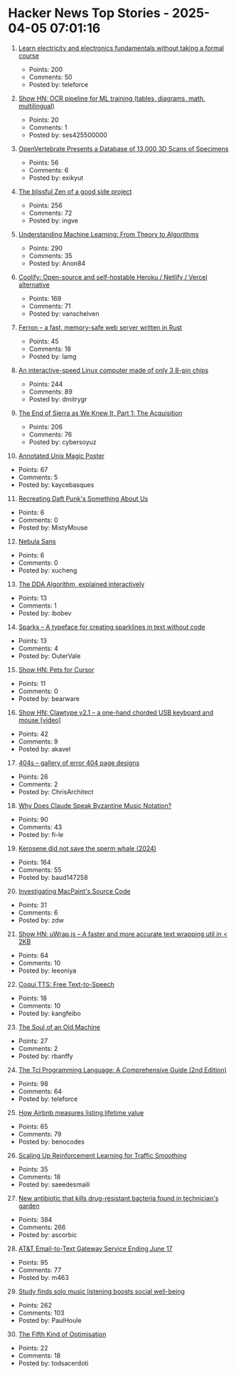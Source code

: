 # Hacker News Top Stories - 2025-04-05 07:01:16

1. [Learn electricity and electronics fundamentals without taking a formal course](https://simonmonk.org/tyee7)
   - Points: 200
   - Comments: 50
   - Posted by: teleforce

2. [Show HN: OCR pipeline for ML training (tables, diagrams, math, multilingual)](https://github.com/ses4255/Versatile-OCR-Program)
   - Points: 20
   - Comments: 1
   - Posted by: ses425500000

3. [OpenVertebrate Presents a Database of 13,000 3D Scans of Specimens](https://www.openculture.com/2024/03/openvertebrate-presents-a-massive-database-of-13000-3d-scans-of-vertebrate-specimens.html)
   - Points: 56
   - Comments: 6
   - Posted by: exikyut

4. [The blissful Zen of a good side project](https://joshcollinsworth.com/blog/the-blissful-zen-of-a-good-side-project)
   - Points: 256
   - Comments: 72
   - Posted by: ingve

5. [Understanding Machine Learning: From Theory to Algorithms](https://www.cs.huji.ac.il/~shais/UnderstandingMachineLearning/copy.html)
   - Points: 290
   - Comments: 35
   - Posted by: Anon84

6. [Coolify: Open-source and self-hostable Heroku / Netlify / Vercel alternative](https://coolify.io/)
   - Points: 169
   - Comments: 71
   - Posted by: vanschelven

7. [Ferron – a fast, memory-safe web server written in Rust](https://github.com/ferronweb/ferron)
   - Points: 45
   - Comments: 18
   - Posted by: lamg

8. [An interactive-speed Linux computer made of only 3 8-pin chips](https://dmitry.gr/?r=05.Projects&proj=36.%208pinLinux)
   - Points: 244
   - Comments: 89
   - Posted by: dmitrygr

9. [The End of Sierra as We Knew It, Part 1: The Acquisition](https://www.filfre.net/2025/04/the-end-of-sierra-as-we-knew-it-part-1-the-acquisition/)
   - Points: 206
   - Comments: 76
   - Posted by: cybersoyuz

10. [Annotated Unix Magic Poster](https://unixmagic.net/)
   - Points: 67
   - Comments: 5
   - Posted by: kaycebasques

11. [Recreating Daft Punk's Something About Us](https://thoughts-and-things.ghost.io/recreating-daft-punks-something-about-us/)
   - Points: 6
   - Comments: 0
   - Posted by: MistyMouse

12. [Nebula Sans](https://nebulasans.com/)
   - Points: 6
   - Comments: 0
   - Posted by: xucheng

13. [The DDA Algorithm, explained interactively](https://aaaa.sh/creatures/dda-algorithm-interactive)
   - Points: 13
   - Comments: 1
   - Posted by: ibobev

14. [Sparks – A typeface for creating sparklines in text without code](https://github.com/aftertheflood/sparks)
   - Points: 13
   - Comments: 4
   - Posted by: OuterVale

15. [Show HN: Pets for Cursor](undefined)
   - Points: 11
   - Comments: 0
   - Posted by: bearware

16. [Show HN: Clawtype v2.1 – a one-hand chorded USB keyboard and mouse [video]](https://www.youtube.com/watch?v=N2PSiOl-auM)
   - Points: 42
   - Comments: 9
   - Posted by: akavel

17. [404s – gallery of error 404 page designs](https://www.404s.design/)
   - Points: 26
   - Comments: 2
   - Posted by: ChrisArchitect

18. [Why Does Claude Speak Byzantine Music Notation?](https://fi-le.net/byzantine/)
   - Points: 90
   - Comments: 43
   - Posted by: fi-le

19. [Kerosene did not save the sperm whale (2024)](https://edconway.substack.com/p/no-kerosene-did-not-save-the-sperm)
   - Points: 164
   - Comments: 55
   - Posted by: baud147258

20. [Investigating MacPaint's Source Code](https://ztoz.blog/posts/macpaint-source-code/)
   - Points: 31
   - Comments: 6
   - Posted by: zdw

21. [Show HN: uWrap.js – A faster and more accurate text wrapping util in < 2KB](https://github.com/leeoniya/uWrap)
   - Points: 64
   - Comments: 10
   - Posted by: leeoniya

22. [Coqui TTS: Free Text-to-Speech](https://coquitts.com)
   - Points: 18
   - Comments: 10
   - Posted by: kangfeibo

23. [The Soul of an Old Machine](https://thechipletter.substack.com/p/the-soul-of-an-old-machine)
   - Points: 27
   - Comments: 2
   - Posted by: rbanffy

24. [The Tcl Programming Language: A Comprehensive Guide (2nd Edition)](https://www.magicsplat.com/ttpl/index.html)
   - Points: 98
   - Comments: 64
   - Posted by: teleforce

25. [How Airbnb measures listing lifetime value](https://medium.com/airbnb-engineering/how-airbnb-measures-listing-lifetime-value-a603bf05142c)
   - Points: 65
   - Comments: 79
   - Posted by: benocodes

26. [Scaling Up Reinforcement Learning for Traffic Smoothing](https://bair.berkeley.edu/blog/2025/03/25/rl-av-smoothing/)
   - Points: 35
   - Comments: 18
   - Posted by: saeedesmaili

27. [New antibiotic that kills drug-resistant bacteria found in technician's garden](https://www.nature.com/articles/d41586-025-00945-z)
   - Points: 384
   - Comments: 266
   - Posted by: ascorbic

28. [AT&T Email-to-Text Gateway Service Ending June 17](https://www.att.com/support/article/wireless/KM1061254/)
   - Points: 95
   - Comments: 77
   - Posted by: m463

29. [Study finds solo music listening boosts social well-being](https://phys.org/news/2025-03-solo-music-boosts-social.html)
   - Points: 262
   - Comments: 103
   - Posted by: PaulHoule

30. [The Fifth Kind of Optimisation](https://tratt.net/laurie/blog/2025/the_fifth_kind_of_optimisation.html)
   - Points: 22
   - Comments: 18
   - Posted by: todsacerdoti

